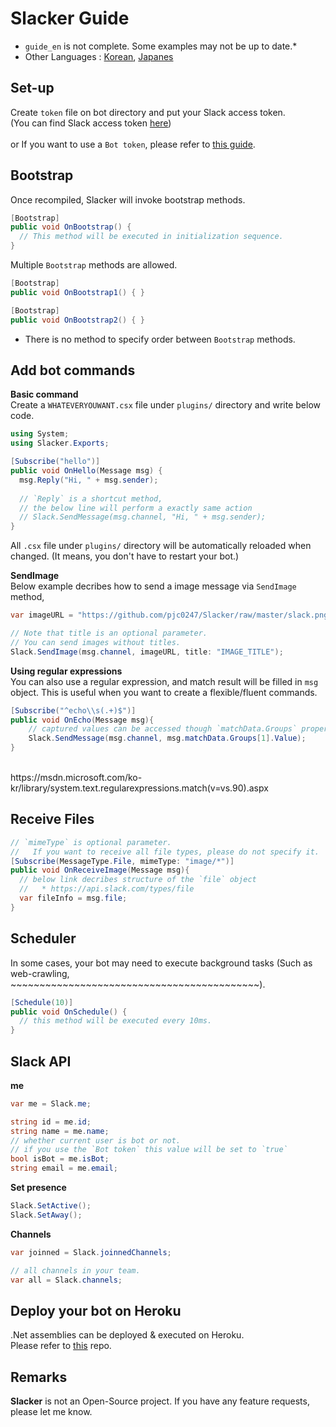 Slacker Guide
====

* `guide_en` is not complete. Some examples may not be up to date.*
* Other Languages : [Korean](https://github.com/pjc0247/Slacker), [Japanes](https://github.com/pjc0247/Slacker/blob/master/guide_jp.md)

Set-up
----
Create `token` file on bot directory and put your Slack access token.<br>
(You can find Slack access token [here](https://api.slack.com/docs/oauth-test-tokens))<br>
<br>
or If you want to use a `Bot token`, please refer to [this guide](https://api.slack.com/bot-users).

Bootstrap
----
Once recompiled, Slacker will invoke bootstrap methods.
```cs
[Bootstrap]
public void OnBootstrap() {
  // This method will be executed in initialization sequence.
}
```

Multiple `Bootstrap` methods are allowed.
```cs
[Bootstrap]
public void OnBootstrap1() { }

[Bootstrap]
public void OnBootstrap2() { }
```
* There is no method to specify order between `Bootstrap` methods.

Add bot commands
----
__Basic command__<br>
Create a `WHATEVERYOUWANT.csx` file under `plugins/` directory and write below code.
```cs
using System;
using Slacker.Exports;

[Subscribe("hello")]
public void OnHello(Message msg) {
  msg.Reply("Hi, " + msg.sender);
  
  // `Reply` is a shortcut method,
  // the below line will perform a exactly same action
  // Slack.SendMessage(msg.channel, "Hi, " + msg.sender);
}
```
All `.csx` file under `plugins/` directory will be automatically reloaded when changed. (It means, you don't have to restart your bot.)

__SendImage__<br>
Below example decribes how to send a image message via `SendImage` method,
```cs
var imageURL = "https://github.com/pjc0247/Slacker/raw/master/slack.png";

// Note that title is an optional parameter.
// You can send images without titles.
Slack.SendImage(msg.channel, imageURL, title: "IMAGE_TITLE");
```

__Using regular expressions__<br>
You can also use a regular expression, and match result will be filled in `msg` object. This is useful when you want to create a flexible/fluent commands.
```cs
[Subscribe("^echo\\s(.+)$")]
public void OnEcho(Message msg){
    // captured values can be accessed though `matchData.Groups` property.
    Slack.SendMessage(msg.channel, msg.matchData.Groups[1].Value);
}
```
<br>
https://msdn.microsoft.com/ko-kr/library/system.text.regularexpressions.match(v=vs.90).aspx

Receive Files
----
```cs
// `mimeType` is optional parameter.
//   If you want to receive all file types, please do not specify it.
[Subscribe(MessageType.File, mimeType: "image/*")]
public void OnReceiveImage(Message msg){
  // below link decribes structure of the `file` object
  //   * https://api.slack.com/types/file
  var fileInfo = msg.file;
}
```

Scheduler
----
In some cases, your bot may need to execute background tasks (Such as web-crawling, ~~~~~~~~~~~~~~~~~~~~~~~~~~~~~~~~~~~~~~~~~~~).
```cs
[Schedule(10)]
public void OnSchedule() {
  // this method will be executed every 10ms.
}
```

Slack API
----
__me__
```cs
var me = Slack.me;

string id = me.id;
string name = me.name;
// whether current user is bot or not.
// if you use the `Bot token` this value will be set to `true`
bool isBot = me.isBot;
string email = me.email;
```

__Set presence__
```cs
Slack.SetActive();
Slack.SetAway();
```

__Channels__
```cs
var joinned = Slack.joinnedChannels;

// all channels in your team.
var all = Slack.channels;
```

Deploy your bot on Heroku
----
.Net assemblies can be deployed & executed on Heroku.<br>
Please refer to [this](https://github.com/pjc0247/slacker_buildpack) repo.

Remarks
----
__Slacker__ is not an Open-Source project. If you have any feature requests, please let me know.
